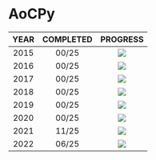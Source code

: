 # AoCPy


| YEAR  | COMPLETED |             PROGRESS              |
| :---: | :-------: | :-------------------------------: |
| 2015  |   00/25   | ![](https://progress-bar.dev/0/)  |
| 2016  |   00/25   | ![](https://progress-bar.dev/0/)  |
| 2017  |   00/25   | ![](https://progress-bar.dev/0/)  |
| 2018  |   00/25   | ![](https://progress-bar.dev/0/)  |
| 2019  |   00/25   | ![](https://progress-bar.dev/0/)  |
| 2020  |   00/25   | ![](https://progress-bar.dev/0/)  |
| 2021  |   11/25   | ![](https://progress-bar.dev/44/) |
| 2022  |   06/25   | ![](https://progress-bar.dev/24/) |

